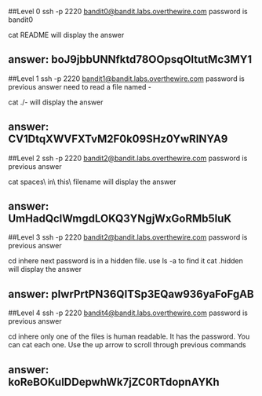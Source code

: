 ##Level 0
ssh -p 2220 bandit0@bandit.labs.overthewire.com
password is bandit0

cat README will display the answer

answer:  boJ9jbbUNNfktd78OOpsqOltutMc3MY1
---

##Level 1
ssh -p 2220 bandit1@bandit.labs.overthewire.com
password is previous answer
need to read a file named -

cat ./-   will display the answer

answer:  CV1DtqXWVFXTvM2F0k09SHz0YwRINYA9
---

##Level 2
ssh -p 2220 bandit2@bandit.labs.overthewire.com
password is previous answer

cat spaces\ in\ this\ filename will display the answer

answer:  UmHadQclWmgdLOKQ3YNgjWxGoRMb5luK
---

##Level 3
ssh -p 2220 bandit2@bandit.labs.overthewire.com
password is previous answer

cd inhere
next password is in a hidden file.  use ls -a to find it
cat .hidden will display the answer

answer:  pIwrPrtPN36QITSp3EQaw936yaFoFgAB
---

##Level 4
ssh -p 2220 bandit4@bandit.labs.overthewire.com
password is previous answer

cd inhere
only one of the files is human readable.  It has the password.  You can cat each one.  Use the up arrow to scroll through previous commands

answer:  koReBOKuIDDepwhWk7jZC0RTdopnAYKh
---

